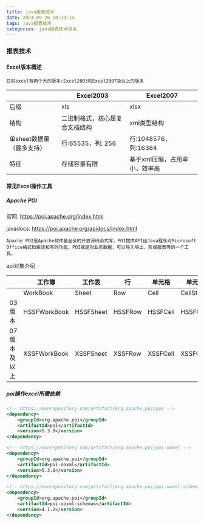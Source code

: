 ```yaml
---
title: java报表技术
date: 2024-09-26 10:19:14
tags: java报表技术
categories: java报表技术相关
---
```


### 报表技术

#### Excel版本概述

```
目前excel有两个大的版本:Excel2003和Excel2007及以上的版本
```

|                           | Excel2003                      | Excel2007                     |
| ------------------------- | ------------------------------ | ----------------------------- |
| 后缀                      | xls                            | xlsx                          |
| 结构                      | 二进制格式，核心是复合文档结构 | xml类型结构                   |
| 单sheet数据量（最多支持） | 行:65535，列: 256              | 行:1048576，列:16384          |
| 特征                      | 存储容量有限                   | 基于xml压缩，占用率小，效率高 |

#### 常见Excel操作工具

##### Apache POI

官网: https://poi.apache.org/index.html

javadocs: https://poi.apache.org/apidocs/index.html

```
Apache POI是Apache软件基金会的开放源码函式库，POI提供API给Java程序对Microsoft Office格式档案读和写的功能。POI就是对业务数据，可以导入导出，形成报表等的一个工具。
```

api对象介绍

|              | 工作簿       | 工作表    | 行      | 单元格   | 单元格样式    |
| ------------ | ------------ | --------- | ------- | -------- | ------------- |
|              | WorkBook     | Sheet     | Row     | Cell     | CellStyle     |
| 03版本       | HSSFWorkBook | HSSFSheet | HSSFRow | HSSFCell | HSSFCellStyle |
| 07版本及以上 | XSSFWorkBook | XSSFSheet | XSSFRow | XSSFCell | XSSFCellStyle |

##### poi操作excel所需依赖

```xml
<!-- https://mvnrepository.com/artifact/org.apache.poi/poi -->
<dependency>
    <groupId>org.apache.poi</groupId>
    <artifactId>poi</artifactId>
    <version>5.3.0</version>
</dependency>

<!-- https://mvnrepository.com/artifact/org.apache.poi/poi-ooxml -->
<dependency>
    <groupId>org.apache.poi</groupId>
    <artifactId>poi-ooxml</artifactId>
    <version>5.3.0</version>
</dependency>

<!-- https://mvnrepository.com/artifact/org.apache.poi/poi-ooxml-schemas -->
<dependency>
    <groupId>org.apache.poi</groupId>
    <artifactId>poi-ooxml-schemas</artifactId>
    <version>4.1.2</version>
</dependency>

```

